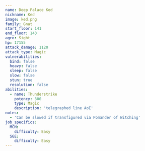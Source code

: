 ```yaml
---
name: Deep Palace Ked
nickname: Ked
image: ked.png
family: Gnat
start_floor: 141
end_floor: 143
agro: Sight
hp: 17155
attack_damage: 1120
attack_type: Magic
vulnerabilities:
  bind: false
  heavy: false
  sleep: false
  slow: false
  stun: true
  resolution: false
abilities:
  - name: Thunderstrike
    potency: 300
    type: Magic
    description: 'telegraphed line AoE'
notes:
  - 'Can be slowed if transfigured via Pomander of Witching'
job_specifics:
  MCH:
    difficulty: Easy
  SGE:
    difficulty: Easy
---
```

